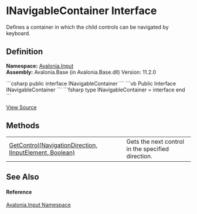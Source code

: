 # INavigableContainer Interface


Defines a container in which the child controls can be navigated by keyboard.



## Definition
**Namespace:** <a href="N_Avalonia_Input">Avalonia.Input</a>  
**Assembly:** Avalonia.Base (in Avalonia.Base.dll) Version: 11.2.0

<Tabs groupId="api-code-preview">
<TabItem value="csharp" label="C#">
```csharp
public interface INavigableContainer
```
</TabItem>
<TabItem value="vb" label="VB">
```vb
Public Interface INavigableContainer
```
</TabItem>
<TabItem value="fsharp" label="F#">
```fsharp
type INavigableContainer = interface end
```
</TabItem>
</Tabs>



<a href="https://github.com/AvaloniaUI/Avalonia/tree/master/src/Avalonia.Base/Input/INavigableContainer.cs" title="View the source code">View Source</a>



## Methods
<table>
<tr>
<td><a href="M_Avalonia_Input_INavigableContainer_GetControl">GetControl(NavigationDirection, IInputElement, Boolean)</a></td>
<td>Gets the next control in the specified direction.</td>
</tr>
</table>

## See Also


#### Reference
<a href="N_Avalonia_Input">Avalonia.Input Namespace</a>  

